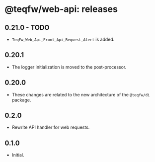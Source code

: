 # @teqfw/web-api: releases

## 0.21.0 - TODO

* `TeqFw_Web_Api_Front_Api_Request_Alert` is added.

## 0.20.1

* The logger initialization is moved to the post-processor.

## 0.20.0

* These changes are related to the new architecture of the `@teqfw/di` package.

## 0.2.0

* Rewrite API handler for web requests.

## 0.1.0

* Initial.
